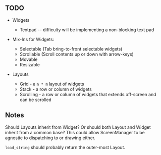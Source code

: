 TODO
----
* Widgets
    * Textpad -- difficulty will be implementing a non-blocking text pad

* Mix-Ins for Widgets:
    * Selectable (Tab bring-to-front selectable widgets)
    * Scrollable (Scroll contents up or down with arrow-keys)
    * Movable
    * Resizable

* Layouts
    * Grid - a `n * m` layout of widgets
    * Stack  - a row or column of widgets
    * Scrolling - a row or column of widgets that extends off-screen and can be scrolled


Notes
-----
Should Layouts inherit from Widget? Or should both Layout and Widget inherit from a common base?  This could allow ScreenManager to be agnostic to
dispatching to or drawing either.

`load_string` should probably return the outer-most Layout.
